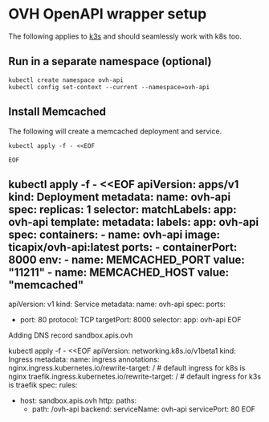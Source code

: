 # OVH OpenAPI wrapper setup

The following applies to [k3s](https://k3s.io/) and should seamlessly work with k8s too.

## Run in a separate namespace (optional)

```shell
kubectl create namespace ovh-api
kubectl config set-context --current --namespace=ovh-api
```

## Install Memcached

The following will create a memcached deployment and service.

```shell
kubectl apply -f - <<EOF

EOF
```

kubectl apply -f - <<EOF
apiVersion: apps/v1
kind: Deployment
metadata:
  name: ovh-api
spec:
  replicas: 1
  selector:
    matchLabels:
      app: ovh-api
  template:
    metadata:
      labels:
        app: ovh-api
    spec:
      containers:
      - name: ovh-api
        image: ticapix/ovh-api:latest
        ports:
        - containerPort: 8000
        env:
        - name: MEMCACHED_PORT
          value: "11211"
        - name: MEMCACHED_HOST
          value: "memcached"
---
apiVersion: v1
kind: Service
metadata:
  name: ovh-api
spec:
  ports:
  - port: 80
    protocol: TCP
    targetPort: 8000
  selector:
    app: ovh-api
EOF

Adding DNS record <local public ip> sandbox.apis.ovh

kubectl apply -f - <<EOF
apiVersion: networking.k8s.io/v1beta1
kind: Ingress
metadata:
  name: ingress
  annotations:
    nginx.ingress.kubernetes.io/rewrite-target: /  # default ingress for k8s is nginx
    traefik.ingress.kubernetes.io/rewrite-target: / # default ingress for k3s is traefik
spec:
  rules:
  - host: sandbox.apis.ovh
    http:
      paths:
      - path: /ovh-api
        backend:
          serviceName: ovh-api
          servicePort: 80
EOF

